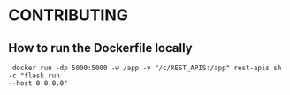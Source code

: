 # CONTRIBUTING

## How to run the Dockerfile locally

```
 docker run -dp 5000:5000 -w /app -v "/c/REST_APIS:/app" rest-apis sh -c "flask run
--host 0.0.0.0"
```
